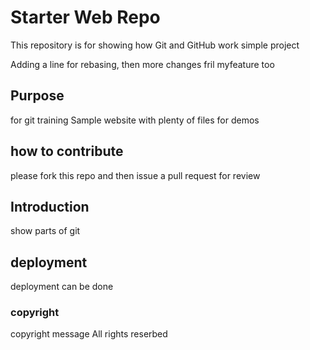 # Starter Web Repo

This repository is for showing how Git and GitHub work
simple project

Adding a line for rebasing, then more changes fril myfeature too 
## Purpose
for git training 
Sample website with plenty of files for demos

## how to contribute
please fork this repo and then issue a pull request for review

## Introduction
show parts of git
## deployment
deployment can be done 
### copyright
copyright message
All rights reserbed